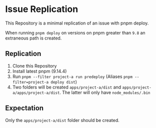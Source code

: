 # Issue Replication 
This Repository is a minimal replication of an issue with pnpm deploy.

When running `pnpm deploy` on versions on pnpm greater than `9.8` an extraneous path is created.

## Replication
1. Clone this Repository
2. Install latest pnpm (9.14.4)
3. Run `pnpm --filter project-a run predeploy` (Aliases `pnpm --filter=project-a deploy dist`)
4. Two folders will be created `apps/project-a/dist` and `apps/project-a/apps/project-a/dist`. The latter will only have `node_modules/.bin`

## Expectation
Only the `apps/project-a/dist` folder should be created.

